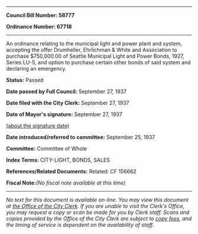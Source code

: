 

********

**Council Bill Number: 58777**
   
**Ordinance Number: 67718**
********

 An ordinance relating to the municipal light and power plant and system, accepting the offer Drumheller, Ehrlichman & White and Association to purchase $750,000.00 of Seattle Municipal Light and Power Bonds, 1927, Series LU-5, and option to purchase certain other bonds of said system and declaring an emergency.

**Status:** Passed
   
**Date passed by Full Council:** September 27, 1937
   
**Date filed with the City Clerk:** September 27, 1937
   
**Date of Mayor's signature:** September 27, 1937
   
[(about the signature date)](/~public/approvaldate.htm)
   
   
   
**Date introduced/referred to committee:** September 25, 1937
   
**Committee:** Committee of Whole
   
   
**Index Terms:** CITY-LIGHT, BONDS, SALES

**References/Related Documents:** Related: CF 156662

**Fiscal Note:**_(No fiscal note available at this time)_
********

_No text for this document is available on-line. You may view this document at [the Office of the City Clerk](http://www.seattle.gov/leg/clerk/contactUs.htm). If you are unable to visit the Clerk's Office, you may request a copy or scan be made for you by Clerk staff. Scans and copies provided by the Office of the City Clerk are subject to [copy fees](http://clerk.seattle.gov/~public/clerkfees.htm), and the timing of service is dependent on the availability of staff._

